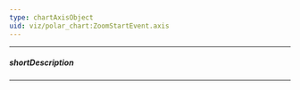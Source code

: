 ```yaml
---
type: chartAxisObject
uid: viz/polar_chart:ZoomStartEvent.axis
---
```

---
##### shortDescription
<!-- Description goes here -->

---
<!-- Description goes here -->